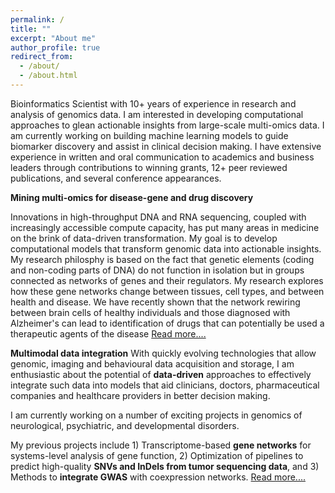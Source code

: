 ```yaml
---
permalink: /
title: ""
excerpt: "About me"
author_profile: true
redirect_from:
  - /about/
  - /about.html
---
```



Bioinformatics Scientist with 10+ years of experience in research and analysis of genomics data. I am interested in developing computational approaches to glean actionable insights from large-scale multi-omics data. I am currently working on building machine learning models to guide biomarker discovery and assist in clinical decision making. I have extensive experience in written and oral communication to academics and business leaders through contributions to winning grants, 12+ peer reviewed publications, and several conference appearances.

**Mining multi-omics for disease-gene and drug discovery**<br>

Innovations in high-throughput DNA and RNA sequencing, coupled with increasingly accessible compute capacity, has put many areas in medicine on the brink of data-driven transformation. My goal is to develop computational models that transform genomic data into actionable insights. My research philosphy is based on the fact that genetic elements (coding and non-coding parts of DNA) do not function in isolation but in groups connected as networks of genes and their regulators. My research explores how these gene networks change between tissues, cell types, and between health and disease. We have recently shown that the network rewiring between brain cells of healthy individuals and those diagnosed with Alzheimer's can lead to identification of drugs that can potentially be used a therapeutic agents of the disease [Read more....](https://journals.plos.org/ploscompbiol/article?id=10.1371/journal.pcbi.1010287)  

**Multimodal data integration**
With quickly evolving technologies that allow genomic, imaging and behavioural data acquisition and storage, I am enthusiastic about the potential of **data-driven** approaches to effectively integrate such data into models that aid clinicians, doctors, pharmaceutical companies and healthcare providers in better decision making.  

I am currently working on a number of exciting projects in genomics of neurological, psychiatric, and developmental disorders. 

My previous projects include 1) Transcriptome-based **gene networks** for systems-level analysis of
gene function, 2) Optimization of pipelines to predict high-quality **SNVs and InDels from tumor sequencing data**, and
3) Methods to **integrate GWAS** with coexpression networks. [Read more....](https://cngupta.github.io/portfolio/)
